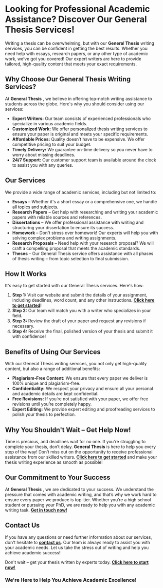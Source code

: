 # Looking for Professional Academic Assistance? Discover Our General Thesis Services!

Writing a thesis can be overwhelming, but with our **General Thesis** writing services, you can be confident in getting the best results. Whether you need help with essays, research papers, or any other type of academic work, we’ve got you covered! Our expert writers are here to provide tailored, high-quality content that meets your exact requirements.

## Why Choose Our General Thesis Writing Services?

At **General Thesis** , we believe in offering top-notch writing assistance to students across the globe. Here's why you should consider using our services:

- **Expert Writers:** Our team consists of experienced professionals who specialize in various academic fields.
- **Customized Work:** We offer personalized thesis writing services to ensure your paper is original and meets your specific requirements.
- **Affordable Prices:** Quality doesn’t have to be expensive. We offer competitive pricing to suit your budget.
- **Timely Delivery:** We guarantee on-time delivery so you never have to worry about missing deadlines.
- **24/7 Support:** Our customer support team is available around the clock to assist you with any queries.

## Our Services

We provide a wide range of academic services, including but not limited to:

- **Essays** – Whether it's a short essay or a comprehensive one, we handle all topics and subjects.
- **Research Papers** – Get help with researching and writing your academic papers with reliable sources and references.
- **Dissertations** – We offer professional assistance with writing and structuring your dissertation to ensure its success.
- **Homework** – Don't stress over homework! Our experts will help you with solving complex problems and writing assignments.
- **Research Proposals** – Need help with your research proposal? We will craft a compelling proposal that meets the academic standards.
- **Theses** – Our General Thesis service offers assistance with all phases of thesis writing – from topic selection to final submission.

## How It Works

It's easy to get started with our General Thesis services. Here's how:

1. **Step 1:** Visit our website and submit the details of your assignment, including deadlines, word count, and any other instructions. [**Click here to get started**](https://tinyurl.com/topessay?keyword=general+thesis)!
2. **Step 2:** Our team will match you with a writer who specializes in your field.
3. **Step 3:** Review the draft of your paper and request any revisions if necessary.
4. **Step 4:** Receive the final, polished version of your thesis and submit it with confidence!

## Benefits of Using Our Services

With our General Thesis writing services, you not only get high-quality content, but also a range of additional benefits:

- **Plagiarism-Free Content:** We ensure that every paper we deliver is 100% unique and plagiarism-free.
- **Confidentiality:** We respect your privacy and ensure all your personal and academic details are kept confidential.
- **Free Revisions:** If you’re not satisfied with your paper, we offer free revisions until you’re completely happy.
- **Expert Editing:** We provide expert editing and proofreading services to polish your thesis to perfection.

## Why You Shouldn't Wait – Get Help Now!

Time is precious, and deadlines wait for no one. If you're struggling to complete your thesis, don’t delay. **General Thesis** is here to help you every step of the way! Don’t miss out on the opportunity to receive professional assistance from our skilled writers. [**Click here to get started**](https://tinyurl.com/topessay?keyword=general+thesis) and make your thesis writing experience as smooth as possible!

## Our Commitment to Your Success

At **General Thesis** , we are dedicated to your success. We understand the pressure that comes with academic writing, and that’s why we work hard to ensure every paper we produce is top-tier. Whether you’re a high school student or pursuing your PhD, we are ready to help you with any academic writing task. [**Get in touch now!**](https://tinyurl.com/topessay?keyword=general+thesis)

## Contact Us

If you have any questions or need further information about our services, don't hesitate to [**contact us**](https://tinyurl.com/topessay?keyword=general+thesis). Our team is always ready to assist you with your academic needs. Let us take the stress out of writing and help you achieve academic success!

Don't wait – get your thesis written by experts today. [**Click here to start now!**](https://tinyurl.com/topessay?keyword=general+thesis)

### We're Here to Help You Achieve Academic Excellence!
